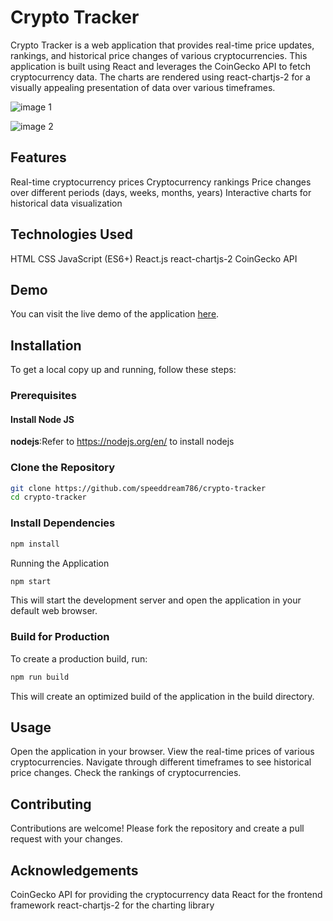 # Crypto Tracker
Crypto Tracker is a web application that provides real-time price updates, rankings, and historical price changes of various cryptocurrencies. This application is built using React and leverages the CoinGecko API to fetch cryptocurrency data. The charts are rendered using react-chartjs-2 for a visually appealing presentation of data over various timeframes.


![image 1](https://github.com/gufran21/becrypto/assets/111707501/9fa51c97-f7c3-4c98-a1a0-2a6a01cdf92c)

![image 2](https://github.com/gufran21/becrypto/assets/111707501/cfef053d-c97c-4506-aa92-71e438156abb)


## Features
Real-time cryptocurrency prices
Cryptocurrency rankings
Price changes over different periods (days, weeks, months, years)
Interactive charts for historical data visualization


## Technologies Used
HTML
CSS
JavaScript (ES6+)
React.js
react-chartjs-2
CoinGecko API


## Demo
You can visit the live demo of the application [here](https://crypto-tracker-b3rqwijqi-kaifs-projects-aa8577c9.vercel.app/).

## Installation
To get a local copy up and running, follow these steps:

### Prerequisites
#### Install Node JS
**nodejs**:Refer to https://nodejs.org/en/ to install nodejs

### Clone the Repository
```bash
git clone https://github.com/speeddream786/crypto-tracker
cd crypto-tracker
```

### Install Dependencies
```bash
npm install
```
Running the Application
```bash
npm start
```
This will start the development server and open the application in your default web browser.

### Build for Production
To create a production build, run:

```bash
npm run build
```
This will create an optimized build of the application in the build directory.

## Usage
Open the application in your browser.
View the real-time prices of various cryptocurrencies.
Navigate through different timeframes to see historical price changes.
Check the rankings of cryptocurrencies.


## Contributing
Contributions are welcome! Please fork the repository and create a pull request with your changes.


## Acknowledgements
CoinGecko API for providing the cryptocurrency data
React for the frontend framework
react-chartjs-2 for the charting library
